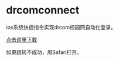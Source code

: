 # drcomconnect
ios系统快捷指令实现drcom校园网自动化登录。

[点击这里下载](https://www.icloud.com/shortcuts/e3b3505d7b03419d88653f195b2c36df)

如果跳转不成功，用Safari打开。

